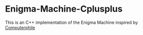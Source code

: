 # Enigma-Machine-Cplusplus
This is an C++ implementation of the Enigma Machine inspired by [Computerphile](https://www.youtube.com/watch?v=RzWB5jL5RX0&ab_channel=Computerphile)

